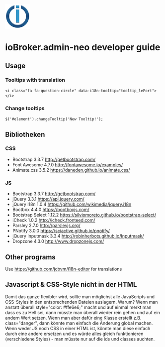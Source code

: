 ![Logo](admin/admin-neo.png)
# ioBroker.admin-neo developer guide

## Usage

### Tooltips with translation

```
<i class="fa fa-question-circle" data-i18n-tooltip="tooltip_lePort"></i>
```

### Change tooltips

```
$('#element').changeTooltip('New Tooltip!');
```

## Bibliotheken

### CSS
* Bootstrap 3.3.7 http://getbootstrap.com/
* Font Awesome 4.7.0 http://fontawesome.io/examples/
* Animate.css 3.5.2 https://daneden.github.io/animate.css/

### JS
* Bootstrap 3.3.7 http://getbootstrap.com/
* jQuery 3.3.1 https://api.jquery.com/
* jQuery i18n 1.0.4 https://github.com/wikimedia/jquery.i18n
* Bootbox 4.4.0 https://bootboxjs.com/
* Bootstrap Select 1.12.2 https://silviomoreto.github.io/bootstrap-select/
* iCheck 1.0.2 http://icheck.fronteed.com/
* Parsley 2.7.0 http://parsleyjs.org/
* PNotify 3.0.0 https://sciactive.github.io/pnotify/
* jQuery Inputmask 3.3.4 http://robinherbots.github.io/Inputmask/
* Dropzone 4.3.0 http://www.dropzonejs.com/

## Other programs
Use https://github.com/jcbvm/i18n-editor for translations

## Javascript & CSS-Style nicht in der HTML
Damit das ganze flexibler wird, sollte man möglichst alle JavaScripts und CSS-Styles in den entsprechenden Dateien auslagern. Warum? Wenn man anstatt überall style="color: #ffe6e6;" macht und auf einmal merkt man dass es zu Hell sei, dann müsste man überall wieder rein gehen und auf ein andern Wert setzen. Wenn man aber dafür eine Klasse erstellt z.B. class="danger", dann könnte man einfach die Änderung global machen.
Wenn weder JS noch CSS in einer HTML ist, könnte man diese einfach durch eine andere ersetzen und es würde alles gleich funktionieren (verschiedene Styles) - man müsste nur auf die ids und classes auchten.